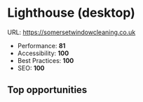 # Lighthouse (desktop)
URL: https://somersetwindowcleaning.co.uk

- Performance: **81**
- Accessibility: **100**
- Best Practices: **100**
- SEO: **100**

## Top opportunities